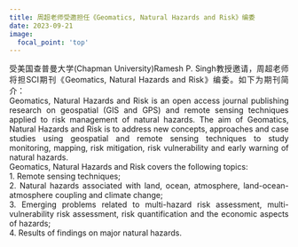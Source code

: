 ```yaml
---
title: 周超老师受邀担任《Geomatics, Natural Hazards and Risk》编委
date: 2023-09-21
image:
  focal_point: 'top'
---
```



<!--more-->
<div style="text-align: justify;">
受美国查普曼大学(Chapman University)Ramesh P. Singh教授邀请，周超老师将担SCI期刊《Geomatics, Natural Hazards and Risk》编委。如下为期刊简介：
<br>
</div>
<div style="text-align: justify;">
Geomatics, Natural Hazards and Risk is an open access journal publishing research on geospatial (GIS and GPS) and remote sensing techniques applied to risk management of natural hazards.
The aim of Geomatics, Natural Hazards and Risk is to address new concepts, approaches and case studies using geospatial and remote sensing techniques to study monitoring, mapping, risk mitigation, risk vulnerability and early warning of natural hazards.<br>
Geomatics, Natural Hazards and Risk covers the following topics:<br>
1. Remote sensing techniques;<br>
2. Natural hazards associated with land, ocean, atmosphere, land-ocean-atmosphere coupling and climate change;<br>
3. Emerging problems related to multi-hazard risk assessment, multi-vulnerability risk assessment, risk quantification and the economic aspects of hazards;<br>
4. Results of findings on major natural hazards.<br>
<br>
</div>
